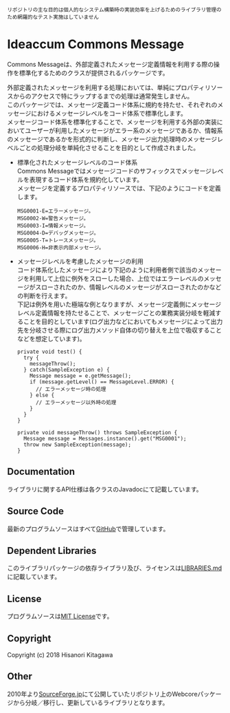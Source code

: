 `リポジトリの主な目的は個人的なシステム構築時の実装効率を上げるためのライブラリ管理のため網羅的なテスト実施はしていません`

# Ideaccum Commons Message
Commons Messageは、外部定義されたメッセージ定義情報を利用する際の操作を標準化するためのクラスが提供されるパッケージです。  

外部定義されたメッセージを利用する処理においては、単純にプロパティリソースからのアクセスで特にラップするまでの処理は通常発生しません。  
このパッケージでは、メッセージ定義コード体系に規約を持たせ、それぞれのメッセージにおけるメッセージレベルをコード体系で標準化します。  
メッセージコード体系を標準化することで、メッセージを利用する外部の実装においてユーザーが利用したメッセージがエラー系のメッセージであるか、情報系のメッセージであるかを形式的に判断し、メッセージ出力処理時のメッセージレベルごとの処理分岐を単純化させることを目的として作成されました。  

- 標準化されたメッセージレベルのコード体系  
  Commons Messageではメッセージコードのサフィックスでメッセージレベルを表現するコード体系を規約化しています。  
  メッセージを定義するプロパティリソースでは、下記のようにコードを定義します。  

      MSG0001-E=エラーメッセージ。
      MSG0002-W=警告メッセージ。
      MSG0003-I=情報メッセージ。
      MSG0004-D=デバッグメッセージ。
      MSG0005-T=トレースメッセージ。
      MSG0006-H=非表示内部メッセージ。

- メッセージレベルを考慮したメッセージの利用  
  コード体系化したメッセージにより下記のように利用者側で該当のメッセージを利用して上位に例外をスローした場合、上位ではエラーレベルのメッセージがスローされたのか、情報レベルのメッセージがスローされたのかなどの判断を行えます。  
  下記は例外を用いた極端な例となりますが、メッセージ定義側にメッセージレベル定義情報を持たせることで、メッセージごとの業務実装分岐を軽減することを目的としています(ログ出力などにおいてもメッセージによって出力先を分岐させる際にログ出力メソッド自体の切り替えを上位で吸収することなどを想定しています)。  

      private void test() {
        try {
          messageThrow();
        } catch(SampleException e) {
          Message message = e.getMessage();
          if (message.getLevel() == MessageLevel.ERROR) {
            // エラーメッセージ時の処理
          } else {
            // エラーメッセージ以外時の処理
          }
        }
      }

      private void messageThrow() throws SampleException {
        Message message = Messages.instance().get("MSG0001");
        throw new SampleException(message);
      }

## Documentation
ライブラリに関するAPI仕様は各クラスのJavadocにて記載しています。  

## Source Code
最新のプログラムソースはすべて[GitHub](https://github.com/ideaccum/org.ideaccum.libs.commons.message)で管理しています。  

## Dependent Libraries
このライブラリパッケージの依存ライブラリ及び、ライセンスは[LIBRARIES.md](https://github.com/ideaccum/org.ideaccum.libs.commons.message/blob/master/LIBRARIES.md)に記載しています。  

## License
プログラムソースは[MIT License](https://github.com/ideaccum/org.ideaccum.libs.commons.message/blob/master/LICENSE.md)です。  

## Copyright
Copyright (c) 2018 Hisanori Kitagawa  

## Other
2010年より[SourceForge.jp](https://osdn.net/projects/phosphoresce/)にて公開していたリポジトリ上のWebcoreパッケージから分岐／移行し、更新しているライブラリとなります。  
